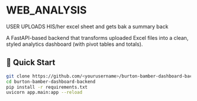 # WEB_ANALYSIS
USER UPLOADS HIS/her excel sheet and gets bak a summary back


A FastAPI-based backend that transforms uploaded Excel files into a clean, styled analytics dashboard (with pivot tables and totals).

## 🚀 Quick Start

```bash
git clone https://github.com/<yourusername>/burton-bamber-dashboard-backend.git
cd burton-bamber-dashboard-backend
pip install -r requirements.txt
uvicorn app.main:app --reload

